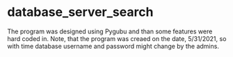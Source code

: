 # database_server_search
The program was designed using Pygubu and than some features were hard coded in. Note, that the program was creaed on the date, 5/31/2021, so with time database username and password might change by the admins.
